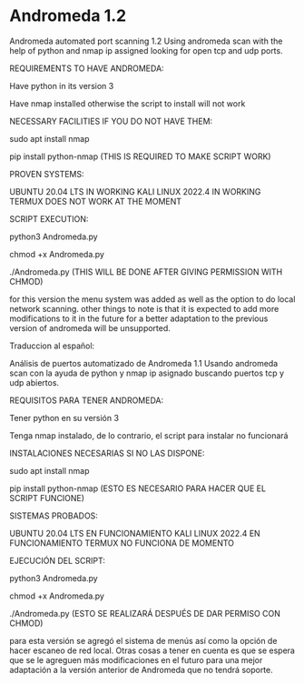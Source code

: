 # Andromeda 1.2
Andromeda automated port scanning 1.2
Using andromeda scan with the help of python and nmap ip assigned looking for open tcp and udp ports.

REQUIREMENTS TO HAVE ANDROMEDA:

Have python in its version 3

Have nmap installed otherwise the script to install will not work

NECESSARY FACILITIES IF YOU DO NOT HAVE THEM:

sudo apt install nmap

pip install python-nmap (THIS IS REQUIRED TO MAKE SCRIPT WORK)

PROVEN SYSTEMS:

UBUNTU 20.04 LTS IN WORKING 
KALI LINUX 2022.4 IN WORKING 
TERMUX DOES NOT WORK AT THE MOMENT

SCRIPT EXECUTION:

python3 Andromeda.py

chmod +x Andromeda.py

./Andromeda.py (THIS WILL BE DONE AFTER GIVING PERMISSION WITH CHMOD)

for this version the menu system was added as well as the option to do local network scanning. 
other things to note is that it is expected to add more modifications to it in the future for a better adaptation to the previous version of andromeda will be unsupported. 

Traduccion al español:

Análisis de puertos automatizado de Andromeda 1.1
Usando andromeda scan con la ayuda de python y nmap ip asignado buscando puertos tcp y udp abiertos.

REQUISITOS PARA TENER ANDROMEDA:

Tener python en su versión 3

Tenga nmap instalado, de lo contrario, el script para instalar no funcionará

INSTALACIONES NECESARIAS SI NO LAS DISPONE:

sudo apt install nmap

pip install python-nmap (ESTO ES NECESARIO PARA HACER QUE EL SCRIPT FUNCIONE)

SISTEMAS PROBADOS:

UBUNTU 20.04 LTS EN FUNCIONAMIENTO
KALI LINUX 2022.4 EN FUNCIONAMIENTO
TERMUX NO FUNCIONA DE MOMENTO

EJECUCIÓN DEL SCRIPT:

python3 Andromeda.py

chmod +x Andromeda.py

./Andromeda.py (ESTO SE REALIZARÁ DESPUÉS DE DAR PERMISO CON CHMOD)

para esta versión se agregó el sistema de menús así como la opción de hacer escaneo de red local.
Otras cosas a tener en cuenta es que se espera que se le agreguen más modificaciones en el futuro para una mejor adaptación a la versión anterior de Andromeda que no tendrá soporte.